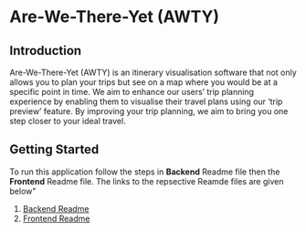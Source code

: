 # Are-We-There-Yet (AWTY)

## Introduction
Are-We-There-Yet (AWTY) is an itinerary visualisation software that not only allows you to plan your trips but see on a map where you would be at a specific point in time. We aim to enhance our users’ trip planning experience by enabling them to visualise their travel plans using our ‘trip preview’ feature. By improving your trip planning, we aim to bring you one step closer to your ideal travel.

## Getting Started
To run this application follow the steps in **Backend** Readme file then the **Frontend** Readme file. The links to the repsective Reamde files are given below"
1. [Backend Readme](https://github.com/PJhaveri02/Are-We-There-Yet/blob/readme-editing/backend/README.md)
2. [Frontend Readme](https://github.com/PJhaveri02/Are-We-There-Yet/blob/readme-editing/frontend/README.md)
